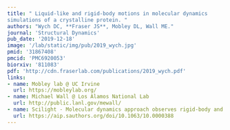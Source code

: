 ```yaml
---
title: " Liquid-like and rigid-body motions in molecular dynamics
simulations of a crystalline protein. "
authors: "Wych DC, **Fraser JS**, Mobley DL, Wall ME."
journal: 'Structural Dynamics'
pub_date: '2019-12-18'
image: '/lab/static/img/pub/2019_wych.jpg'
pmid: '31867408'
pmcid: 'PMC6920053'
biorxiv: '811083'
pdf: 'http://cdn.fraserlab.com/publications/2019_wych.pdf'
links:
- name: Mobley lab @ UC Irvine
  url: https://mobleylab.org/
- name: Michael Wall @ Los Alamos National Lab
  url: http://public.lanl.gov/mewall/
- name: Scilight - Molecular dynamics approach observes rigid-body and liquid-like motion in protein crystals
  url: https://aip.sauthors.org/doi/10.1063/10.0000388
---
```


